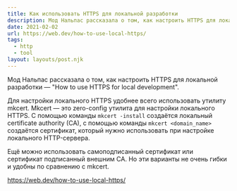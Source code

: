 ```yaml
---
title: Как использовать HTTPS для локальной разработки
description: Мод Нальпас рассказала о том, как настроить HTTPS для локальной разработки
date: 2021-02-02
url: https://web.dev/how-to-use-local-https/
tags:
  - http
  - tool
layout: layouts/post.njk
---
```

Мод Нальпас рассказала о том, как настроить HTTPS для локальной разработки  — "How to use HTTPS for local development".

Для настройки локального HTTPS удобнее всего использовать утилиту mkcert. Mkcert — это zero-config утилита для настройки локального HTTPS. С помощью команды `mkcert -install` создаётся локальный certificate authority (CA), с помощью команды `mkcert <domain_name>` создаётся сертификат, который нужно использовать при настройке локального HTTP-сервера.

Ещё можно использовать самоподписанный сертификат или сертификат подписанный внешним CA. Но эти варианты не очень гибки и удобны по сравнению с mkcert. 

https://web.dev/how-to-use-local-https/
